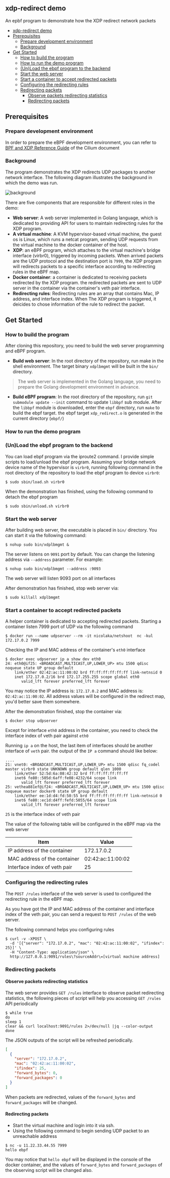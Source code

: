 
## xdp-redirect demo

An epbf program to demonstrate how the XDP redirect network packets

- [xdp-redirect demo](#xdp-redirect-demo)
- [Prerequisites](#prerequisites)
  - [Prepare development environment](#prepare-development-environment)
  - [Background](#background)
- [Get Started](#get-started)
  - [How to build the program](#how-to-build-the-program)
  - [How to run the demo program](#how-to-run-the-demo-program)
  - [(Un)Load the ebpf program to the backend](#unload-the-ebpf-program-to-the-backend)
  - [Start the web server](#start-the-web-server)
  - [Start a container to accept redirected packets](#start-a-container-to-accept-redirected-packets)
  - [Configuring the redirecting rules](#configuring-the-redirecting-rules)
  - [Redirecting packets](#redirecting-packets)
    - [Observe packets redirecting statistics](#observe-packets-redirecting-statistics)
    - [Redirecting packets](#redirecting-packets-1)



## Prerequisites

### Prepare development environment

In order to prepare the eBPF development environment, you can refer to [BPF and XDP Reference Guide](https://docs.cilium.io/en/stable/bpf/#development-environment) of the Cilium document 


### Background

The program demonstrates the XDP redirects UDP packages to another network interface. The following diagram illustrates the background in which the demo was run.

![background](png/background.png)

There are five components that are responsible for different roles in the demo:

- **Web server**: A web server implemented in Golang language, which is dedicated to providing API for users to maintain redirecting rules for the XDP program.
- **A virtual machine**: A KVM hypervisor-based virtual machine, the guest os is Linux, which runs a netcat program, sending UDP requests from the virtual machine to the docker container of the host.
- **XDP**: an eBPF program, which attaches to the virtual machine's bridge interface (virbr0), triggered by incoming packets. When arrived packets are the UDP protocol and the destination port is `7999`, the XDP program will redirects packets to a specific interface according to redirecting rules in the eBPF map.
- **Docker container**: a container is dedicated to receiving packets redirected by the XDP program. the redirected packets are sent to UDP server in the container via the container's veth pair interface.
- **Redirecting rules**: Redirecting rules are an array that contains Mac, IP address, and interface index. When The XDP program is triggered, it deicides to chose information of the rule to redirect the packet.

## Get Started

### How to build the program

After cloning this repository, you need to build the web server programming and eBPF program. 

- **Build web server**: In the root directory of the repository, run make in the shell environment. The target binary `xdplbmgmt` will be built in the `bin/` directory.

> The web server is implemented in the Golang language, you need to prepare the Golang development environment in advance.


- **Build eBPF program**: In the root directory of the repository, run `git submodule update --init` command to update `libbpf` sub module. After the `libbpf` module is downloaded, enter the `ebpf` directory, run `make` to build the ebpf target. the ebpf target `xdp_redirect.o` is generated in the current directory (`ebpf/`)

### How to run the demo program

### (Un)Load the ebpf program to the backend

You can load ebpf program via the iproute2 command. I provide simple scripts to load/unload the ebpf program.  Assuming your bridge network device name of the hypervisor is `virbr0`, 
running following command in the root directory of the repository to load the ebpf program to device `virbr0`:

```shell
$ sudo sbin/load.sh virbr0
```

When the demonstration has finished, using the following command to detach the ebpf program

```shell
$ sudo sbin/unload.sh virbr0
```

### Start the web server

After building web server, the executable is placed in `bin/` directory. You can start it via the following command:

```shell
$ nohup sudo bin/xdplbmgmt &
```
The server listens on `9091` port by default. You can change the listening address via `--address` parameter. For example:

```shell
$ nohup sudo bin/xdplbmgmt --address :9093
```
The web server will listen 9093 port on all interfaces

After demonstration has finished, stop web server via:

```shell
$ sudo killall xdplbmgmt
```

### Start a container to accept redirected packets

A helper container is dedicated to accepting redirected packets. Starting a container listen 7999 port of UDP via the following command

```shell
$ docker run --name udpserver --rm -it nicolaka/netshoot  nc -kul 172.17.0.2 7999 
```

Checking the IP and MAC address of the container's `eth0` interface  

```shell
$ docker exec udpserver ip a show dev eth0 
24: eth0@if25: <BROADCAST,MULTICAST,UP,LOWER_UP> mtu 1500 qdisc noqueue state UP group default
    link/ether 02:42:ac:11:00:02 brd ff:ff:ff:ff:ff:ff link-netnsid 0
    inet 172.17.0.2/16 brd 172.17.255.255 scope global eth0
       valid_lft forever preferred_lft forever
```
You may notice the IP address is: `172.17.0.2` and MAC address is: `02:42:ac:11:00:02`. All address values will be configured in the redirect map, you'd better save them somewhere.

After the demonstration finished, stop the container via:
```shell
$ docker stop udpserver
```

Except for interface `eth0` address in the container, you need to check the interface index of veth pair against `eth0`

Running `ip a` on the host, the last item of interfaces should be another interface of `veth` pair. the output of the `IP a` command should like below:

```
....
21: vnet0: <BROADCAST,MULTICAST,UP,LOWER_UP> mtu 1500 qdisc fq_codel master virbr0 state UNKNOWN group default qlen 1000
    link/ether 52:5d:6a:08:42:32 brd ff:ff:ff:ff:ff:ff
    inet6 fe80::505d:6aff:fe08:4232/64 scope link
       valid_lft forever preferred_lft forever
25: vethea881ef@if24: <BROADCAST,MULTICAST,UP,LOWER_UP> mtu 1500 qdisc noqueue master docker0 state UP group default
    link/ether ee:1d:d4:fd:50:55 brd ff:ff:ff:ff:ff:ff link-netnsid 0
    inet6 fe80::ec1d:d4ff:fefd:5055/64 scope link
       valid_lft forever preferred_lft forever
```
`25` is the interface index of veth pair

The value of the following table will be configured in the eBPF map via the web server

| Item | Value|
|-|-|
| IP address of the container | 172.17.0.2|
| MAC address of the container | 02:42:ac:11:00:02|
| Interface index of veth pair | 25 | 

### Configuring the redirecting rules

The `POST /rules` interface of the web server is used to configured the redirecting rule in the eBPF map.

As you have got the IP and MAC address of the container and interface index of the veth pair, you can send a request to `POST /rules` of the web server.

The following command helps you configuring rules

```shell
$ curl -v -XPOST \
  -d '[{"server": "172.17.0.2", "mac": "02:42:ac:11:00:02", "ifindex": 25}]' \
  -H "Content-Type: application/json" \
  http://127.0.0.1:9091/rules\?sourceAddr\=[virtual machine address]
```

### Redirecting packets

#### Observe packets redirecting statistics

The web server provides `GET /rules` interface to observe packet redirecting statistics, the following pieces of script will help you accessing `GET /rules` API periodically

```shell
$ while true
do
sleep 1
clear && curl localhost:9091/rules 2>/dev/null |jq --color-output
done
```

The JSON outputs of the script will be refreshed periodically.
```json
[
  {
    "server": "172.17.0.2",
    "mac": "02:42:ac:11:00:02",
    "ifindex": 25,
    "forward_bytes": 0,
    "forward_packages": 0
  }
]
```
When packets are redirected, values of the `forward_bytes` and `forward_packages` will be changed.

#### Redirecting packets

- Start the virtual machine and login into it via ssh. 
- Using the following command to begin sending UDP packet to an unreachable address

```shell
$ nc -u 11.22.33.44.55 7999
hello ebpf 

```
You may notice that `hello ebpf` will be displayed in the console of the docker container, and the values of `forward_bytes` and `forward_packages` of the observing script will be changed also.

